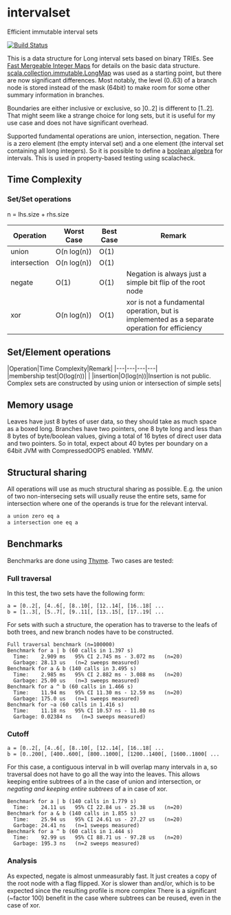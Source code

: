 # intervalset

Efficient immutable interval sets

[![Build Status](https://travis-ci.org/rklaehn/intervalset.png)](https://travis-ci.org/rklaehn/intervalset)

This is a data structure for Long interval sets based on binary TRIEs. See [Fast Mergeable Integer Maps](http://citeseerx.ist.psu.edu/viewdoc/summary?doi=10.1.1.37.5452) for details on the basic data structure. [scala.collection.immutable.LongMap](https://github.com/scala/scala/blob/d34388c1e8fad289a6198b127c6ae92c296d9246/src/library/scala/collection/immutable/LongMap.scala) was used as a starting point, but there are now significant differences. Most notably, the level (0..63) of a branch node is stored instead of the mask (64bit) to make room for some other summary information in branches.

Boundaries are either inclusive or exclusive, so ]0..2] is different to [1..2]. That might seem like a strange choice for long sets, but it is useful for my use case and does not have significant overhead.

Supported fundamental operations are union, intersection, negation. There is a zero element (the empty interval set) and a one element (the interval set containing all long integers). So it is possible to define a [boolean algebra](https://github.com/non/spire/blob/a0211697d993cade7c3618076ae997f84a6b5f3c/core/src/main/scala/spire/algebra/Bool.scala) for intervals. This is used in property-based testing using scalacheck.

## Time Complexity

### Set/Set operations

n = lhs.size + rhs.size

|Operation|Worst Case|Best Case|Remark|
|---|---|---|---|
|union|O(n&nbsp;log(n))|O(1)||
|intersection|O(n&nbsp;log(n))|O(1)||
|negate|O(1)|O(1)|Negation is always just a simple bit flip of the root node|
|xor|O(n&nbsp;log(n))|O(1)|xor is not a fundamental operation, but is implemented as a separate operation for efficiency|

## Set/Element operations

|Operation|Time Complexity|Remark|
|---|---|---|---|
|membership&nbsp;test|O(log(n))|   |
|insertion|O(log(n))|Insertion is not public. Complex sets are constructed by using union or intersection of simple sets|

## Memory usage

Leaves have just 8 bytes of user data, so they should take as much space as a boxed long. Branches have two pointers, one 8 byte long and less than 8 bytes of byte/boolean values, giving a total of 16 bytes of direct user data and two pointers. So in total, expect about 40 bytes per boundary on a 64bit JVM with CompressedOOPS enabled. YMMV.

## Structural sharing

All operations will use as much structural sharing as possible. E.g. the union of two non-intersecing sets will usually reuse the entire sets, same for intersection where one of the operands is true for the relevant interval.

```scala
a union zero eq a
a intersection one eq a
```
    
## Benchmarks

Benchmarks are done using [Thyme](https://github.com/Ichoran/thyme). Two cases are tested:

### Full traversal

In this test, the two sets have the following form:

```
a = [0..2[, [4..6[, [8..10[, [12..14[, [16..18[ ...
b = [1..3[, [5..7[, [9..11[, [13..15[, [17..19[ ...
```

For sets with such a structure, the operation has to traverse to the leafs of both trees, and new branch nodes have to be constructed.

```
Full traversal benchmark (n=100000)
Benchmark for a | b (60 calls in 1.397 s)
  Time:    2.909 ms   95% CI 2.745 ms - 3.072 ms   (n=20)
  Garbage: 28.13 us   (n=2 sweeps measured)
Benchmark for a & b (140 calls in 3.495 s)
  Time:    2.985 ms   95% CI 2.882 ms - 3.088 ms   (n=20)
  Garbage: 25.00 us   (n=3 sweeps measured)
Benchmark for a ^ b (60 calls in 1.466 s)
  Time:    11.94 ms   95% CI 11.30 ms - 12.59 ms   (n=20)
  Garbage: 175.0 us   (n=1 sweeps measured)
Benchmark for ~a (60 calls in 1.416 s)
  Time:    11.18 ns   95% CI 10.57 ns - 11.80 ns   
  Garbage: 0.02384 ns   (n=3 sweeps measured)
```

### Cutoff

```
a = [0..2[, [4..6[, [8..10[, [12..14[, [16..18[ ...
b = [0..200[, [400..600[, [800..1000[, [1200..1400[, [1600..1800[ ...
```

For this case, a contiguous interval in b will overlap many intervals in a, so traversal does not have to go all the way into the leaves. This allows keeping entire subtrees of a in the case of union and intersection, or _negating and keeping entire subtrees_ of a in case of xor.


```
Benchmark for a | b (140 calls in 1.779 s)
  Time:    24.11 us   95% CI 22.84 us - 25.38 us   (n=20)
Benchmark for a & b (140 calls in 1.855 s)
  Time:    25.94 us   95% CI 24.61 us - 27.27 us   (n=20)
  Garbage: 24.41 ns   (n=1 sweeps measured)
Benchmark for a ^ b (60 calls in 1.444 s)
  Time:    92.99 us   95% CI 88.71 us - 97.28 us   (n=20)
  Garbage: 195.3 ns   (n=2 sweeps measured)
```

### Analysis

As expected, negate is almost unmeasurably fast. It just creates a copy of the root node with a flag flipped. 
Xor is slower than and/or, which is to be expected since the resulting profile is more complex
There is a significant (~factor 100) benefit in the case where subtrees can be reused, even in the case of xor.

